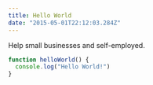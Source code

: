 ```yaml
---
title: Hello World
date: "2015-05-01T22:12:03.284Z"
---
```


Help small businesses and self-employed.

```js
function helloWorld() {
  console.log("Hello World!")
}
```
